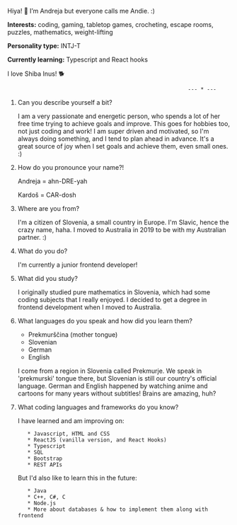   Hiya! :cherry_blossom: I’m Andreja but everyone calls me Andie. :)

   **Interests:** coding, gaming, tabletop games, crocheting, escape rooms, puzzles, mathematics, weight-lifting 

   **Personality type:** INTJ-T
  
   **Currently learning:** Typescript and React hooks
  
  I love Shiba Inus! :dog2: 

                                                             --- * ---

1. Can you describe yourself a bit? 

      I am a very passionate and energetic person, who spends a lot of her free time trying to achieve goals and improve. 
      This goes for hobbies too, not just coding and work! I am super driven and motivated, so I'm always doing something, 
      and I tend to plan ahead in advance. It's a great source of joy when I set goals and achieve them, even small ones. :)

2. How do you pronounce your name?!

      Andreja = ahn-DRE-yah 

      Kardoš = CAR-dosh

3. Where are you from? 

      I'm a citizen of Slovenia, a small country in Europe. I'm Slavic, hence the crazy name, haha. 
      I moved to Australia in 2019 to be with my Australian partner. :)

4. What do you do?

      I'm currently a junior frontend developer!
      
5. What did you study? 

      I originally studied pure mathematics in Slovenia, which had some coding subjects that I really enjoyed. 
      I decided to get a degree in frontend development when I moved to Australia. 
      
6. What languages do you speak and how did you learn them?

      * Prekmurščina (mother tongue)
      * Slovenian
      * German
      * English
 
      I come from a region in Slovenia called Prekmurje. We speak in 'prekmurski' tongue there, but Slovenian is still our country's official language. 
      German and English happened by watching anime and cartoons for many years without subtitles! Brains are amazing, huh? 
      
7. What coding languages and frameworks do you know? 

      I have learned and am improving on:
      
          * Javascript, HTML and CSS
          * ReactJS (vanilla version, and React Hooks)
          * Typescript
          * SQL
          * Bootstrap
          * REST APIs
      
      But I'd also like to learn this in the future: 
      
          * Java
          * C++, C#, C
          * Node.js
          * More about databases & how to implement them along with frontend

<!---
AndrejaKardos/AndrejaKardos is a ✨ special ✨ repository because its `README.md` (this file) appears on your GitHub profile.
You can click the Preview link to take a look at your changes.
--->
